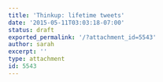 ```yaml
---
title: 'Thinkup: lifetime tweets'
date: '2015-05-11T03:03:18-07:00'
status: draft
exported_permalink: '/?attachment_id=5543'
author: sarah
excerpt: ''
type: attachment
id: 5543
---
```

<!DOCTYPE html PUBLIC "-//W3C//DTD HTML 4.0 Transitional//EN" "http://www.w3.org/TR/REC-html40/loose.dtd">
<?xml encoding="UTF-8">
